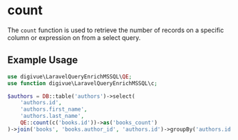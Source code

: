 # count

The `count` function is used to retrieve the number of records on a specific column or expression on from a select
query.

## Example Usage

```php
use digivue\LaravelQueryEnrichMSSQL\QE;
use function digivue\LaravelQueryEnrichMSSQL\c;

$authors = DB::table('authors')->select(
    'authors.id',
    'authors.first_name',
    'authors.last_name',
    QE::count(c('books.id'))->as('books_count')
)->join('books', 'books.author_id', 'authors.id')->groupBy('authors.id')->get();
```